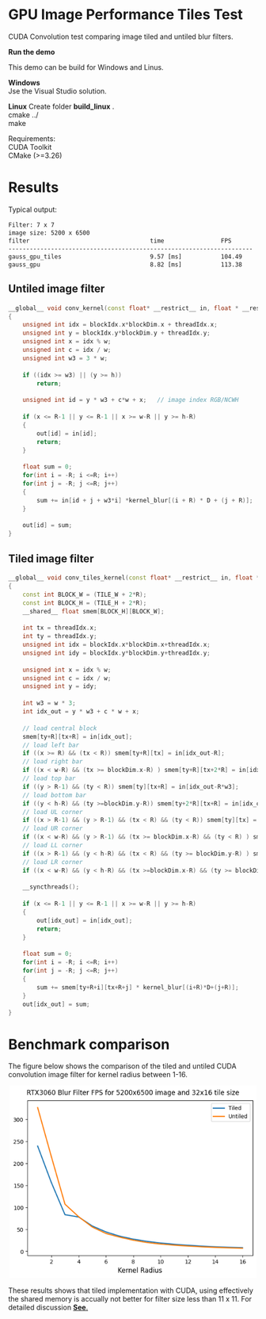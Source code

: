 # GPU Image Performance Tiles Test

CUDA Convolution test comparing image tiled and untiled blur filters.


**Run the demo**
<p>This demo can be build for Windows and Linus.

**Windows**
<br>Jse the Visual Studio solution.

**Linux**
Create folder <b>build_linux</b> .
<br>cmake ../
<br>make

Requirements:
<br>CUDA Toolkit
<br>CMake (>=3.26)

# Results

Typical output:

```
Filter: 7 x 7
image size: 5200 x 6500
filter                                  time                FPS
---------------------------------------------------------------------
gauss_gpu_tiles                         9.57 [ms]           104.49
gauss_gpu                               8.82 [ms]           113.38
```

## Untiled image filter

```cpp
__global__ void conv_kernel(const float* __restrict__ in, float * __restrict__ out, int w, int h)
{
    unsigned int idx = blockIdx.x*blockDim.x + threadIdx.x;
    unsigned int y = blockIdx.y*blockDim.y + threadIdx.y;
    unsigned int x = idx % w;
    unsigned int c = idx / w;   
    unsigned int w3 = 3 * w;

    if ((idx >= w3) || (y >= h))
        return;

    unsigned int id = y * w3 + c*w + x;   // image index RGB/NCWH

    if (x <= R-1 || y <= R-1 || x >= w-R || y >= h-R)
    {
        out[id] = in[id];
        return;
    }
    
    float sum = 0;
    for(int i = -R; i <=R; i++)
    for(int j = -R; j <=R; j++)
    {
        sum += in[id + j + w3*i] *kernel_blur[(i + R) * D + (j + R)];
    }

    out[id] = sum;
}
```

## Tiled image filter


```cpp
__global__ void conv_tiles_kernel(const float* __restrict__ in, float * __restrict__ out, int w, int h)
{
    const int BLOCK_W = (TILE_W + 2*R);
    const int BLOCK_H = (TILE_H + 2*R);
    __shared__ float smem[BLOCK_H][BLOCK_W];

    int tx = threadIdx.x;
    int ty = threadIdx.y;
    unsigned int idx = blockIdx.x*blockDim.x+threadIdx.x;
    unsigned int idy = blockIdx.y*blockDim.y+threadIdx.y;

    unsigned int x = idx % w;
    unsigned int c = idx / w;
    unsigned int y = idy;

    int w3 = w * 3;
    int idx_out = y * w3 + c * w + x;

    // load central block
    smem[ty+R][tx+R] = in[idx_out]; 
    // load left bar
    if ((x >= R) && (tx < R)) smem[ty+R][tx] = in[idx_out-R];
    // load right bar
    if ((x < w-R) && (tx >= blockDim.x-R) ) smem[ty+R][tx+2*R] = in[idx_out+R];
    // load top bar
    if ((y > R-1) && (ty < R)) smem[ty][tx+R] = in[idx_out-R*w3];
    // load bottom bar
    if ((y < h-R) && (ty >=blockDim.y-R)) smem[ty+2*R][tx+R] = in[idx_out+R*w3];
    // load UL corner
    if ((x > R-1) && (y > R-1) && (tx < R) && (ty < R)) smem[ty][tx] = in[idx_out - R*w3 - R];
    // load UR corner
    if ((x < w-R) && (y > R-1) && (tx >= blockDim.x-R) && (ty < R) ) smem[ty][tx+2*R] = in[idx_out - R * w3 + R];
    // load LL corner
    if ((x > R-1) && (y < h-R) && (tx < R) && (ty >= blockDim.y-R) ) smem[ty+2*R][tx] = in[idx_out + R * w3 - R];
    // load LR corner
    if ((x < w-R) && (y < h-R) && (tx >=blockDim.x-R) && (ty >= blockDim.y-R)) smem[ty+2*R][tx+2*R] = in[idx_out + R * w3 + R];
    
    __syncthreads();

    if (x <= R-1 || y <= R-1 || x >= w-R || y >= h-R)
    {
        out[idx_out] = in[idx_out];
        return;
    }

    float sum = 0;
    for(int i = -R; i <=R; i++)
    for(int j = -R; j <=R; j++)
    {
        sum += smem[ty+R+i][tx+R+j] * kernel_blur[(i+R)*D+(j+R)];
    }
    out[idx_out] = sum;
}
```
# Benchmark comparison

The figure below shows the comparison of the tiled and untiled CUDA convolution image filter for kernel radius between 1-16.


<p align="center">
  <img src="bulr_performance.png" width="500px"/>
</p>

These results shows that tiled implementation with CUDA, using effectively the shared memory is accually not better for filter size less than 11 x 11. For detailed discussion [<b>See</b>.](https://forums.developer.nvidia.com/t/how-to-use-more-efficiently-the-shared-memory-and-2d-tiles/253551/2)








